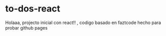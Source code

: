 # to-dos-react
Holaaa, projecto inicial con react!! ,
codigo basado en faztcode
hecho para probar github pages
